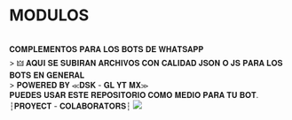 # MODULOS
<br>
𝐂𝐎𝐌𝐏𝐋𝐄𝐌𝐄𝐍𝐓𝐎𝐒 𝐏𝐀𝐑𝐀 𝐋𝐎𝐒 𝐁𝐎𝐓𝐒 𝐃𝐄 𝐖𝐇𝐀𝐓𝐒𝐀𝐏𝐏
<br>
> 🜲 𝐀𝐐𝐔𝐈 𝐒𝐄 𝐒𝐔𝐁𝐈𝐑𝐀𝐍 𝐀𝐑𝐂𝐇𝐈𝐕𝐎𝐒 𝐂𝐎𝐍 𝐂𝐀𝐋𝐈𝐃𝐀𝐃 𝐉𝐒𝐎𝐍 𝐎 𝐉𝐒 𝐏𝐀𝐑𝐀 𝐋𝐎𝐒 𝐁𝐎𝐓𝐒 𝐄𝐍 𝐆𝐄𝐍𝐄𝐑𝐀𝐋 
<br>
> 𝐏𝐎𝐖𝐄𝐑𝐄𝐃 𝐁𝐘 ≪𝐃𝐒𝐊 - 𝐆𝐋 𝐘𝐓 𝐌𝐗≫
<br>
𝐏𝐔𝐄𝐃𝐄𝐒 𝐔𝐒𝐀𝐑 𝐄𝐒𝐓𝐄 𝐑𝐄𝐏𝐎𝐒𝐈𝐓𝐎𝐑𝐈𝐎 𝐂𝐎𝐌𝐎 𝐌𝐄𝐃𝐈𝐎 𝐏𝐀𝐑𝐀 𝐓𝐔 𝐁𝐎𝐓. 
<br>
┆𝐏𝐑𝐎𝐘𝐄𝐂𝐓 - 𝐂𝐎𝐋𝐀𝐁𝐎𝐑𝐀𝐓𝐎𝐑𝐒┆

<a href="https://github.com/glytglobal/MODULOS/graphs/contributors">
<img src="https://contrib.rocks/image?repo=glytglobal/MODULOS"/> 
</a>
